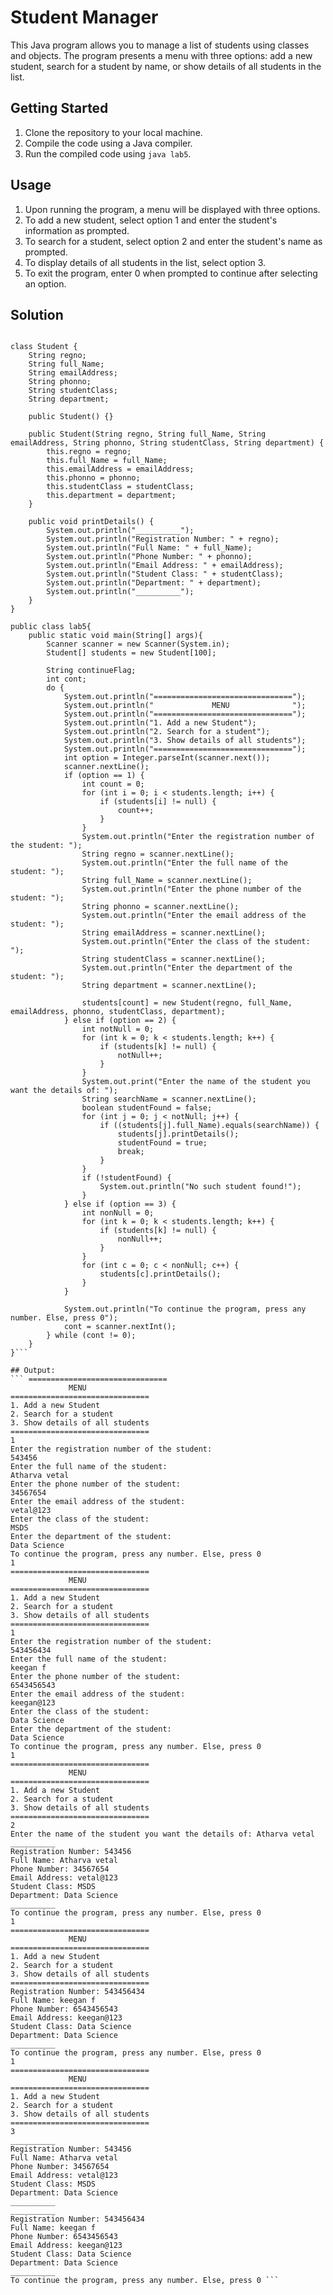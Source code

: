 # Student Manager

This Java program allows you to manage a list of students using classes and objects. The program presents a menu with three options: add a new student, search for a student by name, or show details of all students in the list.

## Getting Started

1. Clone the repository to your local machine.
2. Compile the code using a Java compiler.
3. Run the compiled code using `java lab5`.

## Usage

1. Upon running the program, a menu will be displayed with three options.
2. To add a new student, select option 1 and enter the student's information as prompted.
3. To search for a student, select option 2 and enter the student's name as prompted.
4. To display details of all students in the list, select option 3.
5. To exit the program, enter 0 when prompted to continue after selecting an option.

## Solution 
```import java.util.*;

class Student {
    String regno;
    String full_Name;
    String emailAddress;
    String phonno;
    String studentClass;
    String department;

    public Student() {}

    public Student(String regno, String full_Name, String emailAddress, String phonno, String studentClass, String department) {
        this.regno = regno;
        this.full_Name = full_Name;
        this.emailAddress = emailAddress;
        this.phonno = phonno;
        this.studentClass = studentClass;
        this.department = department;
    }
    
    public void printDetails() {
        System.out.println("__________");
        System.out.println("Registration Number: " + regno);
        System.out.println("Full Name: " + full_Name);
        System.out.println("Phone Number: " + phonno);
        System.out.println("Email Address: " + emailAddress);
        System.out.println("Student Class: " + studentClass);
        System.out.println("Department: " + department);
        System.out.println("__________");
    } 
}

public class lab5{
    public static void main(String[] args){
        Scanner scanner = new Scanner(System.in);
        Student[] students = new Student[100];
        
        String continueFlag;
        int cont;
        do {
            System.out.println("===============================");
            System.out.println("             MENU              ");
            System.out.println("===============================");
            System.out.println("1. Add a new Student");
            System.out.println("2. Search for a student");
            System.out.println("3. Show details of all students");
            System.out.println("===============================");
            int option = Integer.parseInt(scanner.next());
            scanner.nextLine();
            if (option == 1) {
                int count = 0;
                for (int i = 0; i < students.length; i++) {
                    if (students[i] != null) {
                        count++;
                    }
                }
                System.out.println("Enter the registration number of the student: ");
                String regno = scanner.nextLine();
                System.out.println("Enter the full name of the student: ");
                String full_Name = scanner.nextLine();
                System.out.println("Enter the phone number of the student: ");
                String phonno = scanner.nextLine();
                System.out.println("Enter the email address of the student: ");
                String emailAddress = scanner.nextLine();
                System.out.println("Enter the class of the student: ");
                String studentClass = scanner.nextLine();
                System.out.println("Enter the department of the student: ");
                String department = scanner.nextLine();

                students[count] = new Student(regno, full_Name, emailAddress, phonno, studentClass, department);
            } else if (option == 2) {
                int notNull = 0;
                for (int k = 0; k < students.length; k++) {
                    if (students[k] != null) {
                        notNull++;
                    }
                }
                System.out.print("Enter the name of the student you want the details of: ");
                String searchName = scanner.nextLine();
                boolean studentFound = false;
                for (int j = 0; j < notNull; j++) {
                    if ((students[j].full_Name).equals(searchName)) {
                        students[j].printDetails();
                        studentFound = true;
                        break;
                    }
                }
                if (!studentFound) {
                    System.out.println("No such student found!");
                }
            } else if (option == 3) {
                int nonNull = 0;
                for (int k = 0; k < students.length; k++) {
                    if (students[k] != null) {
                        nonNull++;
                    }
                }
                for (int c = 0; c < nonNull; c++) {
                    students[c].printDetails();
                }
            }
            
            System.out.println("To continue the program, press any number. Else, press 0");
            cont = scanner.nextInt();
        } while (cont != 0);
    }
}```

## Output:
``` ===============================
             MENU
===============================
1. Add a new Student
2. Search for a student
3. Show details of all students
===============================
1
Enter the registration number of the student: 
543456
Enter the full name of the student: 
Atharva vetal
Enter the phone number of the student: 
34567654
Enter the email address of the student: 
vetal@123
Enter the class of the student: 
MSDS
Enter the department of the student: 
Data Science
To continue the program, press any number. Else, press 0
1
===============================
             MENU
===============================
1. Add a new Student
2. Search for a student
3. Show details of all students
===============================
1
Enter the registration number of the student:
543456434
Enter the full name of the student:
keegan f
Enter the phone number of the student:
6543456543
Enter the email address of the student:
keegan@123
Enter the class of the student:
Data Science
Enter the department of the student:
Data Science
To continue the program, press any number. Else, press 0
1
===============================
             MENU
===============================
1. Add a new Student
2. Search for a student
3. Show details of all students
===============================
2
Enter the name of the student you want the details of: Atharva vetal
__________
Registration Number: 543456
Full Name: Atharva vetal
Phone Number: 34567654
Email Address: vetal@123
Student Class: MSDS
Department: Data Science
__________
To continue the program, press any number. Else, press 0
1
===============================
             MENU
===============================
1. Add a new Student
2. Search for a student
3. Show details of all students
===============================
Registration Number: 543456434
Full Name: keegan f
Phone Number: 6543456543
Email Address: keegan@123
Student Class: Data Science
Department: Data Science
__________
To continue the program, press any number. Else, press 0
1
===============================
             MENU
===============================
1. Add a new Student
2. Search for a student
3. Show details of all students
===============================
3
__________
Registration Number: 543456
Full Name: Atharva vetal
Phone Number: 34567654
Email Address: vetal@123
Student Class: MSDS
Department: Data Science
__________
__________
Registration Number: 543456434
Full Name: keegan f
Phone Number: 6543456543
Email Address: keegan@123
Student Class: Data Science
Department: Data Science
__________
To continue the program, press any number. Else, press 0 ```
